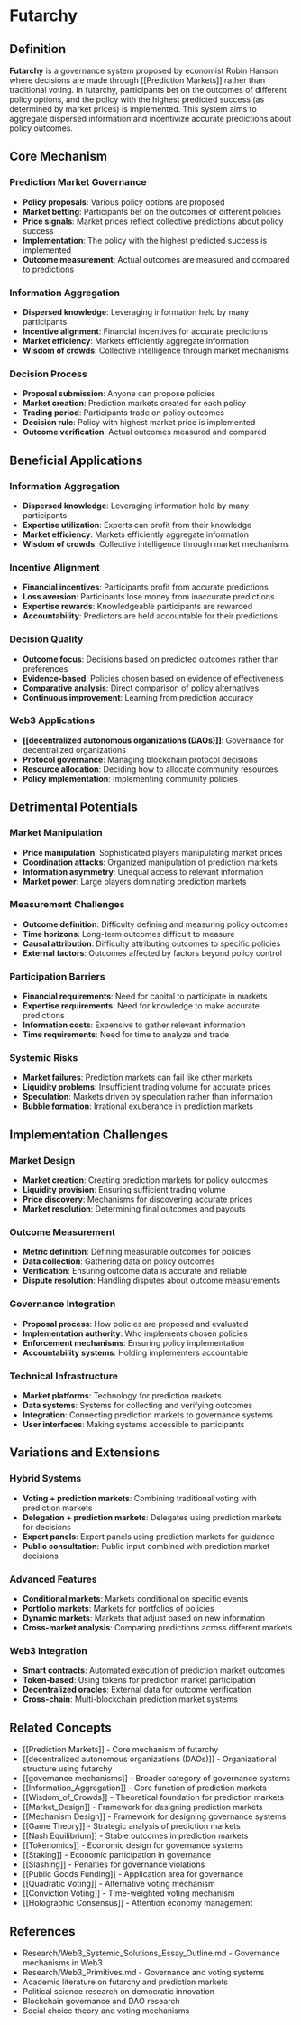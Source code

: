 # Futarchy

## Definition

**Futarchy** is a governance system proposed by economist Robin Hanson where decisions are made through [[Prediction Markets]] rather than traditional voting. In futarchy, participants bet on the outcomes of different policy options, and the policy with the highest predicted success (as determined by market prices) is implemented. This system aims to aggregate dispersed information and incentivize accurate predictions about policy outcomes.

## Core Mechanism

### Prediction Market Governance
- **Policy proposals**: Various policy options are proposed
- **Market betting**: Participants bet on the outcomes of different policies
- **Price signals**: Market prices reflect collective predictions about policy success
- **Implementation**: The policy with the highest predicted success is implemented
- **Outcome measurement**: Actual outcomes are measured and compared to predictions

### Information Aggregation
- **Dispersed knowledge**: Leveraging information held by many participants
- **Incentive alignment**: Financial incentives for accurate predictions
- **Market efficiency**: Markets efficiently aggregate information
- **Wisdom of crowds**: Collective intelligence through market mechanisms

### Decision Process
- **Proposal submission**: Anyone can propose policies
- **Market creation**: Prediction markets created for each policy
- **Trading period**: Participants trade on policy outcomes
- **Decision rule**: Policy with highest market price is implemented
- **Outcome verification**: Actual outcomes measured and compared

## Beneficial Applications

### Information Aggregation
- **Dispersed knowledge**: Leveraging information held by many participants
- **Expertise utilization**: Experts can profit from their knowledge
- **Market efficiency**: Markets efficiently aggregate information
- **Wisdom of crowds**: Collective intelligence through market mechanisms

### Incentive Alignment
- **Financial incentives**: Participants profit from accurate predictions
- **Loss aversion**: Participants lose money from inaccurate predictions
- **Expertise rewards**: Knowledgeable participants are rewarded
- **Accountability**: Predictors are held accountable for their predictions

### Decision Quality
- **Outcome focus**: Decisions based on predicted outcomes rather than preferences
- **Evidence-based**: Policies chosen based on evidence of effectiveness
- **Comparative analysis**: Direct comparison of policy alternatives
- **Continuous improvement**: Learning from prediction accuracy

### Web3 Applications
- **[[decentralized autonomous organizations (DAOs)]]**: Governance for decentralized organizations
- **Protocol governance**: Managing blockchain protocol decisions
- **Resource allocation**: Deciding how to allocate community resources
- **Policy implementation**: Implementing community policies

## Detrimental Potentials

### Market Manipulation
- **Price manipulation**: Sophisticated players manipulating market prices
- **Coordination attacks**: Organized manipulation of prediction markets
- **Information asymmetry**: Unequal access to relevant information
- **Market power**: Large players dominating prediction markets

### Measurement Challenges
- **Outcome definition**: Difficulty defining and measuring policy outcomes
- **Time horizons**: Long-term outcomes difficult to measure
- **Causal attribution**: Difficulty attributing outcomes to specific policies
- **External factors**: Outcomes affected by factors beyond policy control

### Participation Barriers
- **Financial requirements**: Need for capital to participate in markets
- **Expertise requirements**: Need for knowledge to make accurate predictions
- **Information costs**: Expensive to gather relevant information
- **Time requirements**: Need for time to analyze and trade

### Systemic Risks
- **Market failures**: Prediction markets can fail like other markets
- **Liquidity problems**: Insufficient trading volume for accurate prices
- **Speculation**: Markets driven by speculation rather than information
- **Bubble formation**: Irrational exuberance in prediction markets

## Implementation Challenges

### Market Design
- **Market creation**: Creating prediction markets for policy outcomes
- **Liquidity provision**: Ensuring sufficient trading volume
- **Price discovery**: Mechanisms for discovering accurate prices
- **Market resolution**: Determining final outcomes and payouts

### Outcome Measurement
- **Metric definition**: Defining measurable outcomes for policies
- **Data collection**: Gathering data on policy outcomes
- **Verification**: Ensuring outcome data is accurate and reliable
- **Dispute resolution**: Handling disputes about outcome measurements

### Governance Integration
- **Proposal process**: How policies are proposed and evaluated
- **Implementation authority**: Who implements chosen policies
- **Enforcement mechanisms**: Ensuring policy implementation
- **Accountability systems**: Holding implementers accountable

### Technical Infrastructure
- **Market platforms**: Technology for prediction markets
- **Data systems**: Systems for collecting and verifying outcomes
- **Integration**: Connecting prediction markets to governance systems
- **User interfaces**: Making systems accessible to participants

## Variations and Extensions

### Hybrid Systems
- **Voting + prediction markets**: Combining traditional voting with prediction markets
- **Delegation + prediction markets**: Delegates using prediction markets for decisions
- **Expert panels**: Expert panels using prediction markets for guidance
- **Public consultation**: Public input combined with prediction market decisions

### Advanced Features
- **Conditional markets**: Markets conditional on specific events
- **Portfolio markets**: Markets for portfolios of policies
- **Dynamic markets**: Markets that adjust based on new information
- **Cross-market analysis**: Comparing predictions across different markets

### Web3 Integration
- **Smart contracts**: Automated execution of prediction market outcomes
- **Token-based**: Using tokens for prediction market participation
- **Decentralized oracles**: External data for outcome verification
- **Cross-chain**: Multi-blockchain prediction market systems

## Related Concepts

- [[Prediction Markets]] - Core mechanism of futarchy
- [[decentralized autonomous organizations (DAOs)]] - Organizational structure using futarchy
- [[governance mechanisms]] - Broader category of governance systems
- [[Information_Aggregation]] - Core function of prediction markets
- [[Wisdom_of_Crowds]] - Theoretical foundation for prediction markets
- [[Market_Design]] - Framework for designing prediction markets
- [[Mechanism Design]] - Framework for designing governance systems
- [[Game Theory]] - Strategic analysis of prediction markets
- [[Nash Equilibrium]] - Stable outcomes in prediction markets
- [[Tokenomics]] - Economic design for governance systems
- [[Staking]] - Economic participation in governance
- [[Slashing]] - Penalties for governance violations
- [[Public Goods Funding]] - Application area for governance
- [[Quadratic Voting]] - Alternative voting mechanism
- [[Conviction Voting]] - Time-weighted voting mechanism
- [[Holographic Consensus]] - Attention economy management

## References

- Research/Web3_Systemic_Solutions_Essay_Outline.md - Governance mechanisms in Web3
- Research/Web3_Primitives.md - Governance and voting systems
- Academic literature on futarchy and prediction markets
- Political science research on democratic innovation
- Blockchain governance and DAO research
- Social choice theory and voting mechanisms
